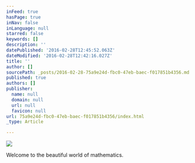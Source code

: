 ```yaml
---
inFeed: true
hasPage: true
inNav: false
inLanguage: null
starred: false
keywords: []
description: ''
datePublished: '2016-02-28T12:45:52.063Z'
dateModified: '2016-02-28T12:42:16.027Z'
title: ''
author: []
sourcePath: _posts/2016-02-28-75a9e24d-fbc0-47eb-baec-f017851b4356.md
published: true
authors: []
publisher:
  name: null
  domain: null
  url: null
  favicon: null
url: 75a9e24d-fbc0-47eb-baec-f017851b4356/index.html
_type: Article

---
```

![](https://the-grid-user-content.s3-us-west-2.amazonaws.com/cccb60a4-01a8-45b8-a703-3a70019e0c58.png)

Welcome to the beautiful world of mathematics.